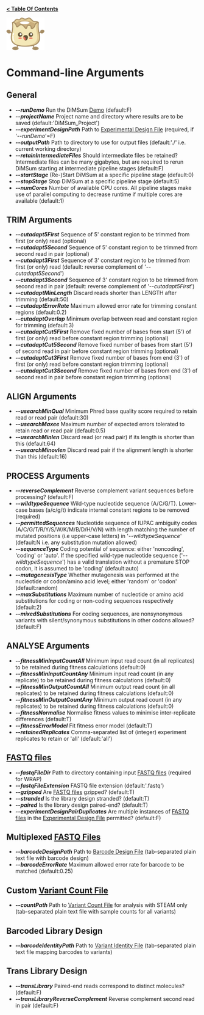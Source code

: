 **[< Table Of Contents](https://github.com/lehner-lab/DiMSum#table-of-contents)**
<p align="left">
  <img src="../Dumpling.png" width="100">
</p>

# Command-line Arguments

## General

* **_--runDemo_** Run the DiMSum [Demo](DEMO.md) (default:F)
* **_--projectName_** Project name and directory where results are to be saved (default:'DiMSum_Project')
* **_--experimentDesignPath_** Path to [Experimental Design File](FILEFORMATS.md#experimental-design-file) (required, if '_--runDemo_'=F)
* **_--outputPath_** Path to directory to use for output files (default:'./' i.e. current working directory)
* **_--retainIntermediateFiles_** Should intermediate files be retained? Intermediate files can be many gigabytes, but are required to rerun DiMSum starting at intermediate pipeline stages (default:F)
* **_--startStage_** (Re-)Start DiMSum at a specific pipeline stage (default:0)
* **_--stopStage_** Stop DiMSum at a specific pipeline stage (default:5)
* **_--numCores_** Number of available CPU cores. All pipeline stages make use of parallel computing to decrease runtime if multiple cores are available (default:1)

## TRIM Arguments

* **_--cutadapt5First_** Sequence of 5' constant region to be trimmed from first (or only) read (optional)
* **_--cutadapt5Second_** Sequence of 5' constant region to be trimmed from second read in pair (optional)
* **_--cutadapt3First_** Sequence of 3' constant region to be trimmed from first (or only) read (default: reverse complement of '_--cutadapt5Second_')
* **_--cutadapt3Second_** Sequence of 3' constant region to be trimmed from second read in pair (default: reverse complement of '_--cutadapt5First_')
* **_--cutadaptMinLength_** Discard reads shorter than LENGTH after trimming (default:50)
* **_--cutadaptErrorRate_** Maximum allowed error rate for trimming constant regions (default:0.2)
* **_--cutadaptOverlap_** Minimum overlap between read and constant region for trimming (default:3)
* **_--cutadaptCut5First_** Remove fixed number of bases from start (5') of first (or only) read before constant region trimming (optional)
* **_--cutadaptCut5Second_** Remove fixed number of bases from start (5') of second read in pair before constant region trimming (optional)
* **_--cutadaptCut3First_** Remove fixed number of bases from end (3') of first (or only) read before constant region trimming (optional)
* **_--cutadaptCut3Second_** Remove fixed number of bases from end (3') of second read in pair before constant region trimming (optional)

## ALIGN Arguments

* **_--usearchMinQual_** Minimum Phred base quality score required to retain read or read pair (default:30)
* **_--usearchMaxee_** Maximum number of expected errors tolerated to retain read or read pair (default:0.5)
* **_--usearchMinlen_** Discard read (or read pair) if its length is shorter than this (default:64)
* **_--usearchMinovlen_** Discard read pair if the alignment length is shorter than this (default:16)

## PROCESS Arguments

* **_--reverseComplement_** Reverse complement variant sequences before processing? (default:F)
* **_--wildtypeSequence_** Wild-type nucleotide sequence (A/C/G/T). Lower-case bases (a/c/g/t) indicate internal constant regions to be removed (required)
* **_--permittedSequences_** Nucleotide sequence of IUPAC ambiguity codes (A/C/G/T/R/Y/S/W/K/M/B/D/H/V/N) with length matching the number of mutated positions (i.e upper-case letters) in '_--wildtypeSequence_' (default:N i.e. any substitution mutation allowed)
* **_--sequenceType_** Coding potential of sequence: either 'noncoding', 'coding' or 'auto'. If the specified wild-type nucleotide sequence ('_--wildtypeSequence_') has a valid translation without a premature STOP codon, it is assumed to be 'coding' (default:auto)
* **_--mutagenesisType_** Whether mutagenesis was performed at the nucleotide or codon/amino acid level; either 'random' or 'codon' (default:random)
* **_--maxSubstitutions_** Maximum number of nucleotide or amino acid substitutions for coding or non-coding sequences respectively (default:2)
* **_--mixedSubstitutions_** For coding sequences, are nonsynonymous variants with silent/synonymous substitutions in other codons allowed? (default:F)

## ANALYSE Arguments

* **_--fitnessMinInputCountAll_** Minimum input read count (in all replicates) to be retained during fitness calculations (default:0)
* **_--fitnessMinInputCountAny_** Minimum input read count (in any replicate) to be retained during fitness calculations (default:0)
* **_--fitnessMinOutputCountAll_** Minimum output read count (in all replicates) to be retained during fitness calculations (default:0)
* **_--fitnessMinOutputCountAny_** Minimum output read count (in any replicates) to be retained during fitness calculations (default:0)
* **_--fitnessNormalise_** Normalise fitness values to minimise inter-replicate differences (default:T)
* **_--fitnessErrorModel_** Fit fitness error model (default:T)
* **_--retainedReplicates_** Comma-separated list of (integer) experiment replicates to retain or 'all' (default:'all')

## [FASTQ files](FILEFORMATS.md#fastq-files)

* **_--fastqFileDir_** Path to directory containing input [FASTQ files](FILEFORMATS.md#fastq-files) (required for WRAP)
* **_--fastqFileExtension_** FASTQ file extension (default:'.fastq')
* **_--gzipped_** Are [FASTQ files](FILEFORMATS.md#fastq-files) gzipped? (default:T)
* **_--stranded_** Is the library design stranded? (default:T)
* **_--paired_** Is the library design paired-end? (default:T)
* **_--experimentDesignPairDuplicates_** Are multiple instances of [FASTQ files](FILEFORMATS.md#fastq-files) in the [Experimental Design File](FILEFORMATS.md#experimental-design-file) permitted? (default:F)

## Multiplexed [FASTQ Files](FILEFORMATS.md#fastq-files)

* **_--barcodeDesignPath_** Path to [Barcode Design File](FILEFORMATS.md#barcode-design-file) (tab-separated plain text file with barcode design)
* **_--barcodeErrorRate_** Maximum allowed error rate for barcode to be matched (default:0.25)

## Custom [Variant Count File](FILEFORMATS.md#variant-count-file)

* **_--countPath_** Path to [Variant Count File](FILEFORMATS.md#variant-count-file) for analysis with STEAM only (tab-separated plain text file with sample counts for all variants)

## Barcoded Library Design

* **_--barcodeIdentityPath_** Path to [Variant Identity File](FILEFORMATS.md#variant-identity-file) (tab-separated plain text file mapping barcodes to variants)

## Trans Library Design

* **_--transLibrary_** Paired-end reads correspond to distinct molecules? (default:F)
* **_--transLibraryReverseComplement_** Reverse complement second read in pair (default:F)

